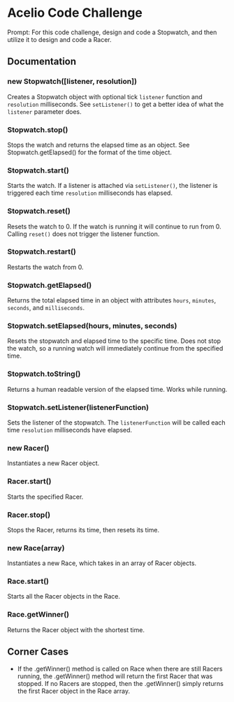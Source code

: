 # Acelio Code Challenge

Prompt: For this code challenge, design and code a Stopwatch, and then utilize it to design and code a Racer.

## Documentation

### new Stopwatch([listener, resolution])
Creates a Stopwatch object with optional tick `listener` function and `resolution` milliseconds. See `setListener()` to get a better idea of what the `listener` parameter does.

### Stopwatch.stop()
Stops the watch and returns the elapsed time as an object. See Stopwatch.getElapsed() for the format of the time object.

### Stopwatch.start()
Starts the watch. If a listener is attached via `setListener()`, the listener is triggered each time `resolution` milliseconds has elapsed. 

### Stopwatch.reset()
Resets the watch to 0. If the watch is running it will continue to run from 0. Calling `reset()` does not trigger the listener function.

### Stopwatch.restart()
Restarts the watch from 0.

### Stopwatch.getElapsed()
Returns the total elapsed time in an object with attributes `hours`, `minutes`, `seconds`, and `milliseconds`.

### Stopwatch.setElapsed(hours, minutes, seconds)
Resets the stopwatch and elapsed time to the specific time. Does not stop the watch, so a running watch will immediately continue from the specified time.

### Stopwatch.toString()
Returns a human readable version of the elapsed time. Works while running.

### Stopwatch.setListener(listenerFunction)
Sets the listener of the stopwatch. The `listenerFunction` will be called each time `resolution` milliseconds have elapsed.

### new Racer()
Instantiates a new Racer object.

### Racer.start()
Starts the specified Racer.

### Racer.stop()
Stops the Racer, returns its time, then resets its time.

### new Race(array)
Instantiates a new Race, which takes in an array of Racer objects.

### Race.start()
Starts all the Racer objects in the Race.

### Race.getWinner()
Returns the Racer object with the shortest time.

## Corner Cases
* If the .getWinner() method is called on Race when there are still Racers running, the .getWinner() method will return the first Racer that was stopped. If no Racers are stopped, then the .getWinner() simply returns the first Racer object in the Race array. 
